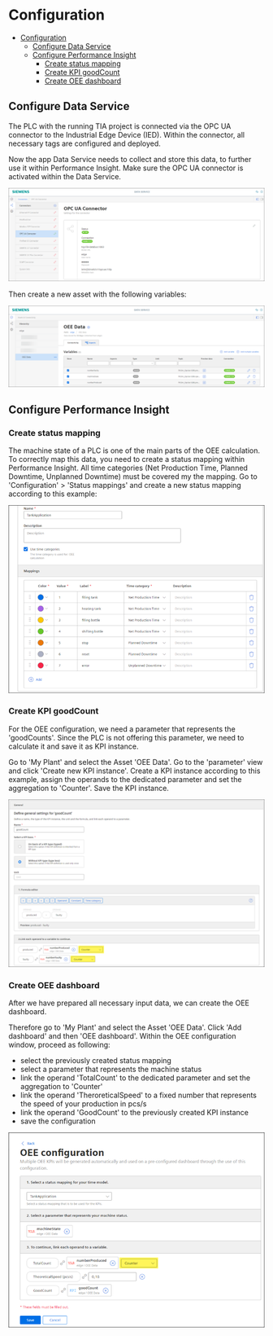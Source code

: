 # Configuration

- [Configuration](#configuration)
  - [Configure Data Service](#configure-data-service)
  - [Configure Performance Insight](#configure-performance-insight)
    - [Create status mapping](#create-status-mapping)
    - [Create KPI goodCount](#create-kpi-goodcount)
    - [Create OEE dashboard](#create-oee-dashboard)

## Configure Data Service

The PLC with the running TIA project is connected via the OPC UA connector to the Industrial Edge Device (IED). Within the connector, all necessary tags are configured and deployed.

Now the app Data Service needs to collect and store this data, to further use it within Performance Insight. Make sure the OPC UA connector is activated within the Data Service.

![Connector](/docs/graphics/Connector.png)

Then create a new asset with the following variables:

![Variables](/docs/graphics/Variables.png)

## Configure Performance Insight

### Create status mapping

The machine state of a PLC is one of the main parts of the OEE calculation. To correctly map this data, you need to create a status mapping within Performance Insight. All time categories (Net Production Time, Planned Downtime, Unplanned Downtime) must be covered my the mapping. Go to 'Configuration' > 'Status mappings' and create a new status mapping according to this example:

![StatusMapping](/docs/graphics/StatusMapping.png)

### Create KPI goodCount

For the OEE configuration, we need a parameter that represents the 'goodCounts'. Since the PLC is not offering this parameter, we need to calculate it and save it as KPI instance.

Go to 'My Plant' and select the Asset 'OEE Data'. Go to the 'parameter' view and click 'Create new KPI instance'. Create a KPI instance according to this example, assign the operands to the dedicated parameter and set the aggregation to 'Counter'. Save the KPI instance. 

![KPI](/docs/graphics/KPI.png)

### Create OEE dashboard

After we have prepared all necessary input data, we can create the OEE dashboard.

Therefore go to 'My Plant' and select the Asset 'OEE Data'. Click 'Add dashboard' and then 'OEE dashboard'. Within the OEE configuration window, proceed as following:

- select the previously created status mapping
- select a parameter that represents the machine status
- link the operand 'TotalCount' to the dedicated parameter and set the aggregation to 'Counter'
- link the operand 'TheroreticalSpeed' to a fixed number that represents the speed of your production in pcs/s
- link the operand 'GoodCount' to the previously created KPI instance
- save the configuration

![OEEConfig](/docs/graphics/OEEConfig.png)
